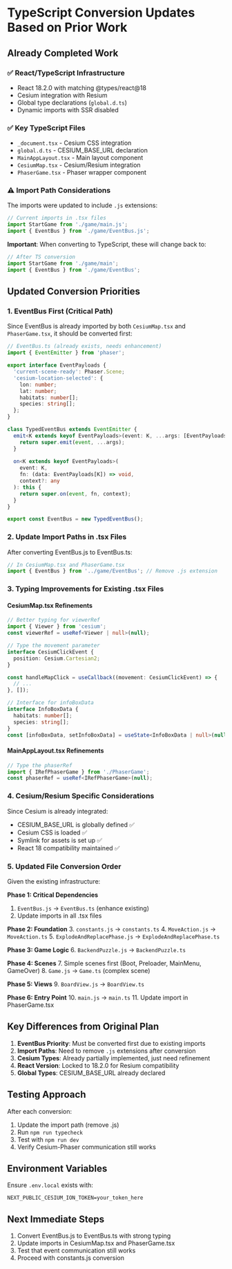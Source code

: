 # TypeScript Conversion Updates Based on Prior Work

## Already Completed Work

### ✅ React/TypeScript Infrastructure
- React 18.2.0 with matching @types/react@18
- Cesium integration with Resium
- Global type declarations (`global.d.ts`)
- Dynamic imports with SSR disabled

### ✅ Key TypeScript Files
- `_document.tsx` - Cesium CSS integration
- `global.d.ts` - CESIUM_BASE_URL declaration
- `MainAppLayout.tsx` - Main layout component
- `CesiumMap.tsx` - Cesium/Resium integration
- `PhaserGame.tsx` - Phaser wrapper component

### ⚠️ Import Path Considerations
The imports were updated to include `.js` extensions:
```typescript
// Current imports in .tsx files
import StartGame from './game/main.js';
import { EventBus } from './game/EventBus.js';
```

**Important**: When converting to TypeScript, these will change back to:
```typescript
// After TS conversion
import StartGame from './game/main';
import { EventBus } from './game/EventBus';
```

## Updated Conversion Priorities

### 1. EventBus First (Critical Path)
Since EventBus is already imported by both `CesiumMap.tsx` and `PhaserGame.tsx`, it should be converted first:

```typescript
// EventBus.ts (already exists, needs enhancement)
import { EventEmitter } from 'phaser';

export interface EventPayloads {
  'current-scene-ready': Phaser.Scene;
  'cesium-location-selected': {
    lon: number;
    lat: number;
    habitats: number[];
    species: string[];
  };
}

class TypedEventBus extends EventEmitter {
  emit<K extends keyof EventPayloads>(event: K, ...args: [EventPayloads[K]]): boolean {
    return super.emit(event, ...args);
  }
  
  on<K extends keyof EventPayloads>(
    event: K, 
    fn: (data: EventPayloads[K]) => void, 
    context?: any
  ): this {
    return super.on(event, fn, context);
  }
}

export const EventBus = new TypedEventBus();
```

### 2. Update Import Paths in .tsx Files
After converting EventBus.js to EventBus.ts:

```typescript
// In CesiumMap.tsx and PhaserGame.tsx
import { EventBus } from '../game/EventBus'; // Remove .js extension
```

### 3. Typing Improvements for Existing .tsx Files

#### CesiumMap.tsx Refinements
```typescript
// Better typing for viewerRef
import { Viewer } from 'cesium';
const viewerRef = useRef<Viewer | null>(null);

// Type the movement parameter
interface CesiumClickEvent {
  position: Cesium.Cartesian2;
}

const handleMapClick = useCallback((movement: CesiumClickEvent) => {
  // ...
}, []);

// Interface for infoBoxData
interface InfoBoxData {
  habitats: number[];
  species: string[];
}
const [infoBoxData, setInfoBoxData] = useState<InfoBoxData | null>(null);
```

#### MainAppLayout.tsx Refinements
```typescript
// Type the phaserRef
import { IRefPhaserGame } from './PhaserGame';
const phaserRef = useRef<IRefPhaserGame>(null);
```

### 4. Cesium/Resium Specific Considerations

Since Cesium is already integrated:
- CESIUM_BASE_URL is globally defined ✅
- Cesium CSS is loaded ✅
- Symlink for assets is set up ✅
- React 18 compatibility maintained ✅

### 5. Updated File Conversion Order

Given the existing infrastructure:

**Phase 1: Critical Dependencies**
1. `EventBus.js` → `EventBus.ts` (enhance existing)
2. Update imports in all .tsx files

**Phase 2: Foundation**
3. `constants.js` → `constants.ts`
4. `MoveAction.js` → `MoveAction.ts`
5. `ExplodeAndReplacePhase.js` → `ExplodeAndReplacePhase.ts`

**Phase 3: Game Logic**
6. `BackendPuzzle.js` → `BackendPuzzle.ts`

**Phase 4: Scenes**
7. Simple scenes first (Boot, Preloader, MainMenu, GameOver)
8. `Game.js` → `Game.ts` (complex scene)

**Phase 5: Views**
9. `BoardView.js` → `BoardView.ts`

**Phase 6: Entry Point**
10. `main.js` → `main.ts`
11. Update import in PhaserGame.tsx

## Key Differences from Original Plan

1. **EventBus Priority**: Must be converted first due to existing imports
2. **Import Paths**: Need to remove `.js` extensions after conversion
3. **Cesium Types**: Already partially implemented, just need refinement
4. **React Version**: Locked to 18.2.0 for Resium compatibility
5. **Global Types**: CESIUM_BASE_URL already declared

## Testing Approach

After each conversion:
1. Update the import path (remove .js)
2. Run `npm run typecheck`
3. Test with `npm run dev`
4. Verify Cesium-Phaser communication still works

## Environment Variables

Ensure `.env.local` exists with:
```
NEXT_PUBLIC_CESIUM_ION_TOKEN=your_token_here
```

## Next Immediate Steps

1. Convert EventBus.js to EventBus.ts with strong typing
2. Update imports in CesiumMap.tsx and PhaserGame.tsx
3. Test that event communication still works
4. Proceed with constants.js conversion
